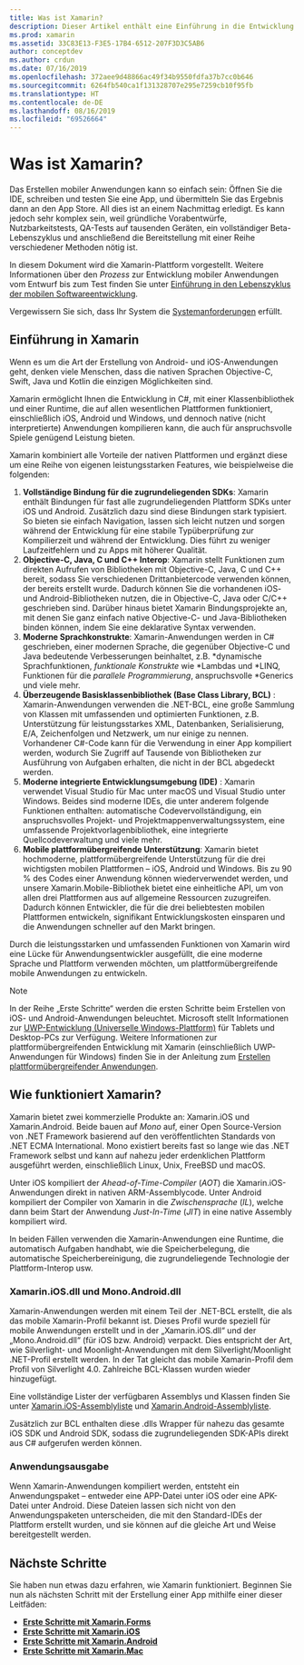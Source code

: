 ```yaml
---
title: Was ist Xamarin?
description: Dieser Artikel enthält eine Einführung in die Entwicklung mobiler Anwendungen, die Funktionsweisen von Xamarin und die Anwendungen, die ausgegeben werden.
ms.prod: xamarin
ms.assetid: 33C83E13-F3E5-17B4-6512-207F3D3C5AB6
author: conceptdev
ms.author: crdun
ms.date: 07/16/2019
ms.openlocfilehash: 372aee9d48866ac49f34b9550fdfa37b7cc0b646
ms.sourcegitcommit: 6264fb540ca1f131328707e295e7259cb10f95fb
ms.translationtype: HT
ms.contentlocale: de-DE
ms.lasthandoff: 08/16/2019
ms.locfileid: "69526664"
---
```

# <a name="what-is-xamarin"></a>Was ist Xamarin?

Das Erstellen mobiler Anwendungen kann so einfach sein: Öffnen Sie die IDE, schreiben und testen Sie eine App, und übermitteln Sie das Ergebnis dann an den App Store. All dies ist an einem Nachmittag erledigt. Es kann jedoch sehr komplex sein, weil gründliche Vorabentwürfe, Nutzbarkeitstests, QA-Tests auf tausenden Geräten, ein vollständiger Beta-Lebenszyklus und anschließend die Bereitstellung mit einer Reihe verschiedener Methoden nötig ist.

In diesem Dokument wird die Xamarin-Plattform vorgestellt. Weitere Informationen über den *Prozess* zur Entwicklung mobiler Anwendungen vom Entwurf bis zum Test finden Sie unter [Einführung in den Lebenszyklus der mobilen Softwareentwicklung](~/cross-platform/get-started/introduction-to-mobile-sdlc.md).

Vergewissern Sie sich, dass Ihr System die [Systemanforderungen](~/cross-platform/get-started/requirements.md#macos-requirements) erfüllt.

## <a name="introduction-to-xamarin"></a>Einführung in Xamarin

Wenn es um die Art der Erstellung von Android- und iOS-Anwendungen geht, denken viele Menschen, dass die nativen Sprachen Objective-C, Swift, Java und Kotlin die einzigen Möglichkeiten sind.

Xamarin ermöglicht Ihnen die Entwicklung in C#, mit einer Klassenbibliothek und einer Runtime, die auf allen wesentlichen Plattformen funktioniert, einschließlich iOS, Android und Windows, und dennoch native (nicht interpretierte) Anwendungen kompilieren kann, die auch für anspruchsvolle Spiele genügend Leistung bieten.

Xamarin kombiniert alle Vorteile der nativen Plattformen und ergänzt diese um eine Reihe von eigenen leistungsstarken Features, wie beispielweise die folgenden:

1. **Vollständige Bindung für die zugrundeliegenden SDKs**: Xamarin enthält Bindungen für fast alle zugrundeliegenden Plattform SDKs unter iOS und Android. Zusätzlich dazu sind diese Bindungen stark typisiert. So bieten sie einfach Navigation, lassen sich leicht nutzen und sorgen während der Entwicklung für eine stabile Typüberprüfung zur Kompilierzeit und während der Entwicklung. Dies führt zu weniger Laufzeitfehlern und zu Apps mit höherer Qualität.
1. **Objective-C, Java, C und C++ Interop**: Xamarin stellt Funktionen zum direkten Aufrufen von Bibliotheken mit Objective-C, Java, C und C++ bereit, sodass Sie verschiedenen Drittanbietercode verwenden können, der bereits erstellt wurde. Dadurch können Sie die vorhandenen iOS- und Android-Bibliotheken nutzen, die in Objective-C, Java oder C/C++ geschrieben sind. Darüber hinaus bietet Xamarin Bindungsprojekte an, mit denen Sie ganz einfach native Objective-C- und Java-Bibliotheken binden können, indem Sie eine deklarative Syntax verwenden.
1. **Moderne Sprachkonstrukte**: Xamarin-Anwendungen werden in C# geschrieben, einer modernen Sprache, die gegenüber Objective-C und Java bedeutende Verbesserungen beinhaltet, z.B. *dynamische Sprachfunktionen, *funktionale Konstrukte* wie *Lambdas und *LINQ, Funktionen für die *parallele Programmierung*, anspruchsvolle *Generics und viele mehr.
1. **Überzeugende Basisklassenbibliothek (Base Class Library, BCL)** : Xamarin-Anwendungen verwenden die .NET-BCL, eine große Sammlung von Klassen mit umfassenden und optimierten Funktionen, z.B. Unterstützung für leistungsstarkes XML, Datenbanken, Serialisierung, E/A, Zeichenfolgen und Netzwerk, um nur einige zu nennen. Vorhandener C#-Code kann für die Verwendung in einer App kompiliert werden, wodurch Sie Zugriff auf Tausende von Bibliotheken zur Ausführung von Aufgaben erhalten, die nicht in der BCL abgedeckt werden.
1. **Moderne integrierte Entwicklungsumgebung (IDE)** : Xamarin verwendet Visual Studio für Mac unter macOS und Visual Studio unter Windows. Beides sind moderne IDEs, die unter anderem folgende Funktionen enthalten: automatische Codevervollständigung, ein anspruchsvolles Projekt- und Projektmappenverwaltungssystem, eine umfassende Projektvorlagenbibliothek, eine integrierte Quellcodeverwaltung und viele mehr.
1. **Mobile plattformübergreifende Unterstützung**: Xamarin bietet hochmoderne, plattformübergreifende Unterstützung für die drei wichtigsten mobilen Plattformen – iOS, Android und Windows. Bis zu 90 % des Codes einer Anwendung können wiederverwendet werden, und unsere Xamarin.Mobile-Bibliothek bietet eine einheitliche API, um von allen drei Plattformen aus auf allgemeine Ressourcen zuzugreifen. Dadurch können Entwickler, die für die drei beliebtesten mobilen Plattformen entwickeln, signifikant Entwicklungskosten einsparen und die Anwendungen schneller auf den Markt bringen.

Durch die leistungsstarken und umfassenden Funktionen von Xamarin wird eine Lücke für Anwendungsentwickler ausgefüllt, die eine moderne Sprache und Plattform verwenden möchten, um plattformübergreifende mobile Anwendungen zu entwickeln.

> [!NOTE]
> In der Reihe „Erste Schritte“ werden die ersten Schritte beim Erstellen von iOS- und Android-Anwendungen beleuchtet. Microsoft stellt Informationen zur [UWP-Entwicklung (Universelle Windows-Plattform)](https://docs.microsoft.com/windows/uwp/develop/) für Tablets und Desktop-PCs zur Verfügung. Weitere Informationen zur plattformübergreifenden Entwicklung mit Xamarin (einschließlich UWP-Anwendungen für Windows) finden Sie in der Anleitung zum [Erstellen plattformübergreifender Anwendungen](~/cross-platform/app-fundamentals/building-cross-platform-applications/index.md).

## <a name="how-does-xamarin-work"></a>Wie funktioniert Xamarin?

Xamarin bietet zwei kommerzielle Produkte an: Xamarin.iOS und Xamarin.Android. Beide bauen auf *Mono* auf, einer Open Source-Version von .NET Framework basierend auf den veröffentlichten Standards von .NET ECMA International. Mono existiert bereits fast so lange wie das .NET Framework selbst und kann auf nahezu jeder erdenklichen Plattform ausgeführt werden, einschließlich Linux, Unix, FreeBSD und macOS.

Unter iOS kompiliert der *Ahead-of-Time-Compiler* (*AOT*) die Xamarin.iOS-Anwendungen direkt in nativen ARM-Assemblycode. Unter Android kompiliert der Compiler von Xamarin in die *Zwischensprache* (*IL*), welche dann beim Start der Anwendung *Just-In-Time* (*JIT*) in eine native Assembly kompiliert wird.

In beiden Fällen verwenden die Xamarin-Anwendungen eine Runtime, die automatisch Aufgaben handhabt, wie die Speicherbelegung, die automatische Speicherbereinigung, die zugrundeliegende Technologie der Plattform-Interop usw.

### <a name="xamariniosdll-and-monoandroiddll"></a>Xamarin.iOS.dll und Mono.Android.dll

Xamarin-Anwendungen werden mit einem Teil der .NET-BCL erstellt, die als das mobile Xamarin-Profil bekannt ist. Dieses Profil wurde speziell für mobile Anwendungen erstellt und in der „Xamarin.iOS.dll“ und der „Mono.Android.dll“ (für iOS bzw. Android) verpackt. Dies entspricht der Art, wie Silverlight- und Moonlight-Anwendungen mit dem Silverlight/Moonlight .NET-Profil erstellt werden. In der Tat gleicht das mobile Xamarin-Profil dem Profil von Silverlight 4.0. Zahlreiche BCL-Klassen wurden wieder hinzugefügt.

Eine vollständige Lister der verfügbaren Assemblys und Klassen finden Sie unter [Xamarin.iOS-Assemblyliste](~/cross-platform/internals/available-assemblies.md?context=xamarin/ios) und [Xamarin.Android-Assemblyliste](~/cross-platform/internals/available-assemblies.md?context=xamarin/android).

Zusätzlich zur BCL enthalten diese .dlls Wrapper für nahezu das gesamte iOS SDK und Android SDK, sodass die zugrundeliegenden SDK-APIs direkt aus C# aufgerufen werden können.

### <a name="application-output"></a>Anwendungsausgabe

Wenn Xamarin-Anwendungen kompiliert werden, entsteht ein Anwendungspaket – entweder eine APP-Datei unter iOS oder eine APK-Datei unter Android. Diese Dateien lassen sich nicht von den Anwendungspaketen unterscheiden, die mit den Standard-IDEs der Plattform erstellt wurden, und sie können auf die gleiche Art und Weise bereitgestellt werden.

## <a name="next-steps"></a>Nächste Schritte

Sie haben nun etwas dazu erfahren, wie Xamarin funktioniert. Beginnen Sie nun als nächsten Schritt mit der Erstellung einer App mithilfe einer dieser Leitfäden:

- [**Erste Schritte mit Xamarin.Forms**](~/get-started/index.yml)
- [**Erste Schritte mit Xamarin.iOS**](~/ios/get-started/hello-ios/index.md)
- [**Erste Schritte mit Xamarin.Android**](~/android/get-started/hello-android/index.md)
- [**Erste Schritte mit Xamarin.Mac**](~/mac/get-started/hello-mac.md)
